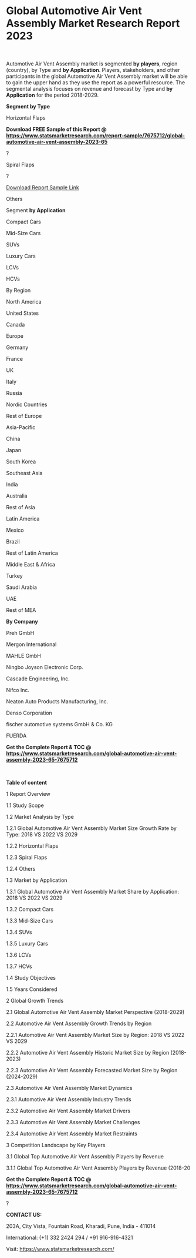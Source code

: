<h1>Global Automotive Air Vent Assembly Market Research Report 2023</h1><br/><p>Automotive Air Vent Assembly market is segmented <strong>by players</strong>, region (country), by Type and <strong>by Application</strong>. Players, stakeholders, and other participants in the global Automotive Air Vent Assembly market will be able to gain the upper hand as they use the report as a powerful resource. The segmental analysis focuses on revenue and forecast by Type and <strong>by Application</strong> for the period 2018-2029.</p>
 
 
 
 <p><strong>Segment by Type</strong></p>
 
 
 
 <p>Horizontal Flaps</p>
 
 
 
 <div><b>Download FREE Sample of this Report @ <a href="https://www.statsmarketresearch.com/download-free-sample/7675712/global-automotive-air-vent-assembly-2023-65">https://www.statsmarketresearch.com/report-sample/7675712/global-automotive-air-vent-assembly-2023-65</a></b></div>
 
 
 
 <p>? </p>
 
 
 
 <p>Spiral Flaps</p>
 
 
 
 <p>? </p>
 
 
 
 <p><a href="https://www.statsmarketresearch.com/download-free-sample/7675712/global-automotive-air-vent-assembly-2023-65">Download Report Sample Link</a></p>
 
 
 
 <p>Others</p>
 
 
 
 <p>Segment <strong>by Application</strong></p>
 
 
 
 <p>Compact Cars</p>
 
 
 
 <p>Mid-Size Cars</p>
 
 
 
 <p>SUVs</p>
 
 
 
 <p>Luxury Cars</p>
 
 
 
 <p>LCVs</p>
 
 
 
 <p>HCVs</p>
 
 
 
 <p>By Region</p>
 
 
 
 <p>North America</p>
 
 
 
 <p>United States</p>
 
 
 
 <p>Canada</p>
 
 
 
 <p>Europe</p>
 
 
 
 <p>Germany</p>
 
 
 
 <p>France</p>
 
 
 
 <p>UK</p>
 
 
 
 <p>Italy</p>
 
 
 
 <p>Russia</p>
 
 
 
 <p>Nordic Countries</p>
 
 
 
 <p>Rest of Europe</p>
 
 
 
 <p>Asia-Pacific</p>
 
 
 
 <p>China</p>
 
 
 
 <p>Japan</p>
 
 
 
 <p>South Korea</p>
 
 
 
 <p>Southeast Asia</p>
 
 
 
 <p>India</p>
 
 
 
 <p>Australia</p>
 
 
 
 <p>Rest of Asia</p>
 
 
 
 <p>Latin America</p>
 
 
 
 <p>Mexico</p>
 
 
 
 <p>Brazil</p>
 
 
 
 <p>Rest of Latin America</p>
 
 
 
 <p>Middle East & Africa</p>
 
 
 
 <p>Turkey</p>
 
 
 
 <p>Saudi Arabia</p>
 
 
 
 <p>UAE</p>
 
 
 
 <p>Rest of MEA</p>
 
 
 
 <p><strong>By Company</strong></p>
 
 
 
 <p>Preh GmbH</p>
 
 
 
 <p>Mergon International</p>
 
 
 
 <p>MAHLE GmbH</p>
 
 
 
 <p>Ningbo Joyson Electronic Corp.</p>
 
 
 
 <p>Cascade Engineering, Inc.</p>
 
 
 
 <p>Nifco Inc.</p>
 
 
 
 <p>Neaton Auto Products Manufacturing, Inc.</p>
 
 
 
 <p>Denso Corporation</p>
 
 
 
 <p>fischer automotive systems GmbH & Co. KG</p>
 
 
 
 <p>FUERDA</p>
 
 
 
 <div><b>Get the Complete Report & TOC @ <a href="https://www.statsmarketresearch.com/global-automotive-air-vent-assembly-2023-65-7675712">https://www.statsmarketresearch.com/global-automotive-air-vent-assembly-2023-65-7675712</a></b></div>
 
 
 
 <p><br />
 
 <b>Table of content</b></p>
 
 
 
 <p>1 Report Overview<br />
 
 1.1 Study Scope<br />
 
 1.2 Market Analysis by Type<br />
 
 1.2.1 Global Automotive Air Vent Assembly Market Size Growth Rate by Type: 2018 VS 2022 VS 2029<br />
 
 1.2.2 Horizontal Flaps<br />
 
 1.2.3 Spiral Flaps<br />
 
 1.2.4 Others<br />
 
 1.3 Market by Application<br />
 
 1.3.1 Global Automotive Air Vent Assembly Market Share by Application: 2018 VS 2022 VS 2029<br />
 
 1.3.2 Compact Cars<br />
 
 1.3.3 Mid-Size Cars<br />
 
 1.3.4 SUVs<br />
 
 1.3.5 Luxury Cars<br />
 
 1.3.6 LCVs<br />
 
 1.3.7 HCVs<br />
 
 1.4 Study Objectives<br />
 
 1.5 Years Considered<br />
 
 2 Global Growth Trends<br />
 
 2.1 Global Automotive Air Vent Assembly Market Perspective (2018-2029)<br />
 
 2.2 Automotive Air Vent Assembly Growth Trends by Region<br />
 
 2.2.1 Automotive Air Vent Assembly Market Size by Region: 2018 VS 2022 VS 2029<br />
 
 2.2.2 Automotive Air Vent Assembly Historic Market Size by Region (2018-2023)<br />
 
 2.2.3 Automotive Air Vent Assembly Forecasted Market Size by Region (2024-2029)<br />
 
 2.3 Automotive Air Vent Assembly Market Dynamics<br />
 
 2.3.1 Automotive Air Vent Assembly Industry Trends<br />
 
 2.3.2 Automotive Air Vent Assembly Market Drivers<br />
 
 2.3.3 Automotive Air Vent Assembly Market Challenges<br />
 
 2.3.4 Automotive Air Vent Assembly Market Restraints<br />
 
 3 Competition Landscape by Key Players<br />
 
 3.1 Global Top Automotive Air Vent Assembly Players by Revenue<br />
 
 3.1.1 Global Top Automotive Air Vent Assembly Players by Revenue (2018-20</p>
 
 
 
 <div><b>Get the Complete Report & TOC @ <a href="https://www.statsmarketresearch.com/global-automotive-air-vent-assembly-2023-65-7675712">https://www.statsmarketresearch.com/global-automotive-air-vent-assembly-2023-65-7675712</a></b></div>
 
 
 
 <p>? </p>
 
 
 
 <p><b>CONTACT US:</b><br />
 
 203A, City Vista, Fountain Road, Kharadi, Pune, India - 411014<br />
 
 International: (+1) 332 2424 294 / +91 916-916-4321<br />
 
 Visit: <a href="https://www.statsmarketresearch.com/">https://www.statsmarketresearch.com/</a></p>